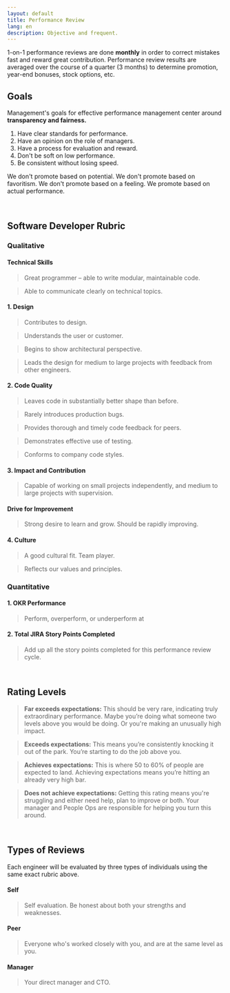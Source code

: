```yaml
---
layout: default
title: Performance Review
lang: en
description: Objective and frequent.
---
```


1-on-1 performance reviews are done **monthly** in order to correct mistakes fast and reward great contribution. Performance review results are averaged over the course of a quarter (3 months) to determine promotion, year-end bonuses, stock options, etc.

## Goals

Management's goals for effective performance management center around **transparency and fairness.**

1. Have clear standards for performance.
1. Have an opinion on the role of managers.
1. Have a process for evaluation and reward.
1. Don't be soft on low performance.
1. Be consistent without losing speed.

We don't promote based on potential. We don't promote based on favoritism. We don't promote based on a feeling. We promote based on actual performance.

<br>

## Software Developer Rubric

### Qualitative

#### Technical Skills

> Great programmer – able to write modular, maintainable code.

> Able to communicate clearly on technical topics.

#### 1. Design

> Contributes to design.

> Understands the user or customer.

> Begins to show architectural perspective.

> Leads the design for medium to large projects with feedback from other engineers.

#### 2. Code Quality

> Leaves code in substantially better shape than before.

> Rarely introduces production bugs.

> Provides thorough and timely code feedback for peers.

> Demonstrates effective use of testing.

> Conforms to company code styles.

#### 3. Impact and Contribution

> Capable of working on small projects independently, and medium to large projects with supervision.

#### Drive for Improvement

> Strong desire to learn and grow. Should be rapidly improving.

#### 4. Culture

> A good cultural fit. Team player.

> Reflects our values and principles.

### Quantitative

#### 1. OKR Performance

> Perform, overperform, or underperform at 

#### 2. Total JIRA Story Points Completed

> Add up all the story points completed for this performance review cycle.

<br>

## Rating Levels

> **Far exceeds expectations:** This should be very rare, indicating truly extraordinary performance. Maybe you’re doing what someone two levels above you would be doing. Or you're making an unusually high impact.

> **Exceeds expectations:** This means you’re consistently knocking it out of the park. You’re starting to do the job above you.

> **Achieves expectations:** This is where 50 to 60% of people are expected to land. Achieving expectations means you’re hitting an already very high bar.

> **Does not achieve expectations:** Getting this rating means you're struggling and either need help, plan to improve or both. Your manager and People Ops are responsible for helping you turn this around.

<br>

## Types of Reviews

Each engineer will be evaluated by three types of individuals using the same exact rubric above.

#### Self

> Self evaluation. Be honest about both your strengths and weaknesses.

#### Peer

> Everyone who's worked closely with you, and are at the same level as you.

#### Manager

> Your direct manager and CTO.